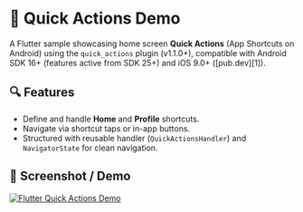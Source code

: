 # 🚀 Quick Actions Demo

A Flutter sample showcasing home screen **Quick Actions** (App Shortcuts on Android) using the `quick_actions` plugin (v1.1.0+), compatible with Android SDK 16+ (features active from SDK 25+) and iOS 9.0+ ([pub.dev][1]).

## 🔍 Features

* Define and handle **Home** and **Profile** shortcuts.
* Navigate via shortcut taps or in-app buttons.
* Structured with reusable handler (`QuickActionsHandler`) and `NavigatorState` for clean navigation.

## 💾 Screenshot / Demo
[![Flutter Quick Actions Demo](https://img.youtube.com/vi/Ndgr7DND_JA/0.jpg)](https://youtube.com/shorts/Ndgr7DND_JA)


